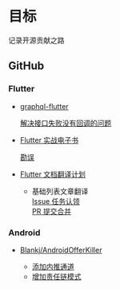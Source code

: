 # 目标

记录开源贡献之路

## GitHub

### Flutter

- [graphql-flutter](https://github.com/zino-app/graphql-flutter)

  [解决接口失败没有回调的问题](https://github.com/zino-app/graphql-flutter/pull/162)

- [Flutter 实战电子书](https://github.com/flutterchina/flutter-in-action)

  [勘误](https://github.com/flutterchina/flutter-in-action/pull/45)

- [Flutter 文档翻译计划](https://github.com/cfug/flutter.cn)

  - 基础列表文章翻译  
    [Issue 任务认领](https://github.com/cfug/flutter.cn/issues/117)  
    [PR 提交合并](https://github.com/cfug/flutter.cn/pull/207)
    
    
### Android

- [Blankj/AndroidOfferKiller](https://github.com/Blankj/AndroidOfferKiller)

  - [添加内推通道](https://github.com/Blankj/AndroidOfferKiller/pull/2)
  - [增加责任链模式](https://github.com/Blankj/AndroidOfferKiller/pull/3)
